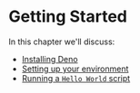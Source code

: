 # Getting Started

In this chapter we'll discuss:

- [Installing Deno](./installation.md)
- [Setting up your environment](./setup_your_environment.md)
- [Running a `Hello World` script](./first_steps.md)
